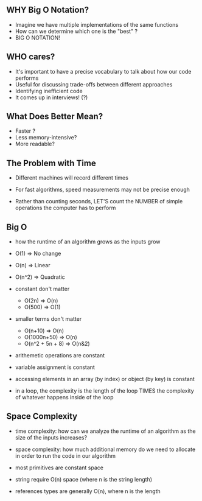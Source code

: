 ## WHY Big O Notation?

- Imagine we have multiple implementations of the same functions
- How can we determine which one is the "best" ?
- BIG O NOTATION!

## WHO cares?

- It's important to have a precise vocabulary to talk about how our code performs
- Useful for discussing trade-offs between different approaches
- Identifying inefficient code
- It comes up in interviews! (?)

## What Does Better Mean?

- Faster ?
- Less memory-intensive?
- More readable?

## The Problem with Time

- Different machines will record different times
- For fast algorithms, speed measurements may not be precise enough

- Rather than counting seconds, LET'S count the NUMBER of simple operations the computer has to perform

## Big O

- how the runtime of an algorithm grows as the inputs grow

- O(1) => No change
- O(n) => Linear
- O(n^2) => Quadratic

- constant don't matter
  - O(2n) => O(n)
  - O(500) => O(1)
- smaller terms don't matter
  - O(n+10) => O(n)
  - O(1000n+50) => O(n)
  - O(n^2 + 5n + 8) => O(n&2)
- arithemetic operations are constant
- variable assignment is constant
- accessing elements in an array (by index) or object (by key) is constant
- in a loop, the complexity is the length of the loop TIMES the complexity of whatever happens inside of the loop

## Space Complexity

- time complexity: how can we analyze the runtime of an algorithm as the size of the inputs increases?
- space complexity: how much additional memory do we need to allocate in order to run the code in our algorithm

- most primitives are constant space
- string require O(n) space (where n is the string length)
- references types are generally O(n), where n is the length

